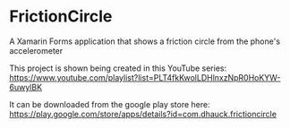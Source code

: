 # FrictionCircle
A Xamarin Forms application that shows a friction circle from the phone's accelerometer

This project is shown being created in this YouTube series: https://www.youtube.com/playlist?list=PLT4fkKwolLDHlnxzNpR0HoKYW-6uwylBK

It can be downloaded from the google play store here: https://play.google.com/store/apps/details?id=com.dhauck.frictioncircle
